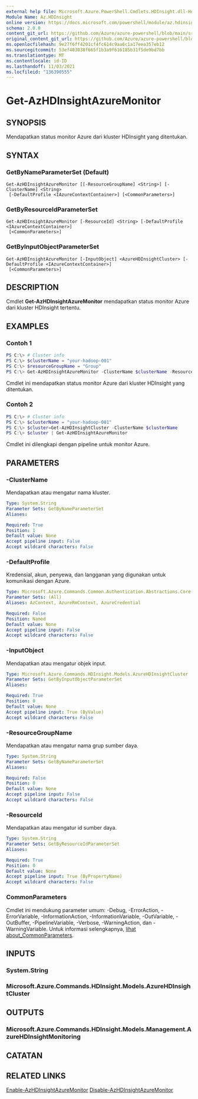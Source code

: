 ```yaml
---
external help file: Microsoft.Azure.PowerShell.Cmdlets.HDInsight.dll-Help.xml
Module Name: Az.HDInsight
online version: https://docs.microsoft.com/powershell/module/az.hdinsight/get-azhdinsightazuremonitor
schema: 2.0.0
content_git_url: https://github.com/Azure/azure-powershell/blob/main/src/HDInsight/HDInsight/help/Get-AzHDInsightAzureMonitor.md
original_content_git_url: https://github.com/Azure/azure-powershell/blob/main/src/HDInsight/HDInsight/help/Get-AzHDInsightAzureMonitor.md
ms.openlocfilehash: 9e27f6ff4201cf4fc614c9aa6c1a17eea357eb12
ms.sourcegitcommit: 53ef403038f665f1b3a9f616185b31f5de9bd7bb
ms.translationtype: MT
ms.contentlocale: id-ID
ms.lasthandoff: 11/03/2021
ms.locfileid: "136390555"
---
```

# Get-AzHDInsightAzureMonitor

## SYNOPSIS
Mendapatkan status monitor Azure dari kluster HDInsight yang ditentukan.

## SYNTAX

### GetByNameParameterSet (Default)
```
Get-AzHDInsightAzureMonitor [[-ResourceGroupName] <String>] [-ClusterName] <String>
 [-DefaultProfile <IAzureContextContainer>] [<CommonParameters>]
```

### GetByResourceIdParameterSet
```
Get-AzHDInsightAzureMonitor [-ResourceId] <String> [-DefaultProfile <IAzureContextContainer>]
 [<CommonParameters>]
```

### GetByInputObjectParameterSet
```
Get-AzHDInsightAzureMonitor [-InputObject] <AzureHDInsightCluster> [-DefaultProfile <IAzureContextContainer>]
 [<CommonParameters>]
```

## DESCRIPTION
Cmdlet **Get-AzHDInsightAzureMonitor** mendapatkan status monitor Azure dari kluster HDInsight tertentu.

## EXAMPLES

### Contoh 1
```powershell
PS C:\> # Cluster info
PS C:\> $clusterName = "your-hadoop-001"
PS C:\> $resourceGroupName = "Group"
PS C:\> Get-AzHDInsightAzureMonitor -ClusterName $clusterName -ResourceGroup $resourceGroupName
```

Cmdlet ini mendapatkan status monitor Azure dari kluster HDInsight yang ditentukan.

### Contoh 2
```powershell
PS C:\> # Cluster info
PS C:\> $clusterName = "your-hadoop-001"
PS C:\> $cluster=Get-AzHDInsightCluster -ClusterName $clusterName
PS C:\> $cluster | Get-AzHDInsightAzureMonitor
```

Cmdlet ini dilengkapi dengan pipeline untuk monitor Azure.

## PARAMETERS

### -ClusterName
Mendapatkan atau mengatur nama kluster.

```yaml
Type: System.String
Parameter Sets: GetByNameParameterSet
Aliases:

Required: True
Position: 1
Default value: None
Accept pipeline input: False
Accept wildcard characters: False
```

### -DefaultProfile
Kredensial, akun, penyewa, dan langganan yang digunakan untuk komunikasi dengan Azure.

```yaml
Type: Microsoft.Azure.Commands.Common.Authentication.Abstractions.Core.IAzureContextContainer
Parameter Sets: (All)
Aliases: AzContext, AzureRmContext, AzureCredential

Required: False
Position: Named
Default value: None
Accept pipeline input: False
Accept wildcard characters: False
```

### -InputObject
Mendapatkan atau mengatur objek input.

```yaml
Type: Microsoft.Azure.Commands.HDInsight.Models.AzureHDInsightCluster
Parameter Sets: GetByInputObjectParameterSet
Aliases:

Required: True
Position: 0
Default value: None
Accept pipeline input: True (ByValue)
Accept wildcard characters: False
```

### -ResourceGroupName
Mendapatkan atau mengatur nama grup sumber daya.

```yaml
Type: System.String
Parameter Sets: GetByNameParameterSet
Aliases:

Required: False
Position: 0
Default value: None
Accept pipeline input: False
Accept wildcard characters: False
```

### -ResourceId
Mendapatkan atau mengatur id sumber daya.

```yaml
Type: System.String
Parameter Sets: GetByResourceIdParameterSet
Aliases:

Required: True
Position: 0
Default value: None
Accept pipeline input: True (ByPropertyName)
Accept wildcard characters: False
```

### CommonParameters
Cmdlet ini mendukung parameter umum: -Debug, -ErrorAction, -ErrorVariable, -InformationAction, -InformationVariable, -OutVariable, -OutBuffer, -PipelineVariable, -Verbose, -WarningAction, dan -WarningVariable. Untuk informasi selengkapnya, [lihat about_CommonParameters](http://go.microsoft.com/fwlink/?LinkID=113216).

## INPUTS

### System.String

### Microsoft.Azure.Commands.HDInsight.Models.AzureHDInsightCluster

## OUTPUTS

### Microsoft.Azure.Commands.HDInsight.Models.Management.AzureHDInsightMonitoring

## CATATAN

## RELATED LINKS

[Enable-AzHDInsightAzureMonitor](./Enable-AzHDInsightAzureMonitor.md) 
 [Disable-AzHDInsightAzureMonitor](./Disable-AzHDInsightAzureMonitor.md)
